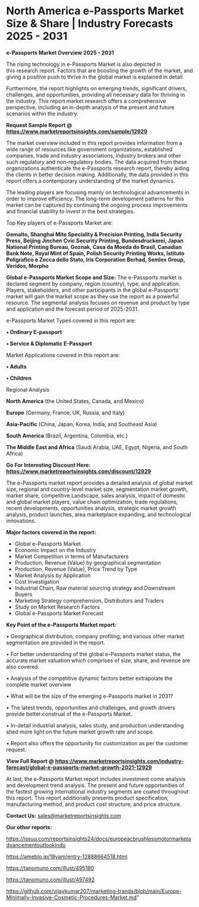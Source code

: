  # North America e-Passports Market Size & Share | Industry Forecasts 2025 - 2031

<Strong> e-Passports Market Overview 2025 - 2031</strong>

The rising technology in e-Passports Market is also depicted in this research report. Factors that are boosting the growth of the market, and giving a positive push to thrive in the global market is explained in detail.

Furthermore, the report highlights on emerging trends, significant drivers, challenges, and opportunities, providing all necessary data for thriving in the industry. This report market research offers a comprehensive perspective, including an in-depth analysis of the present and future scenarios within the industry.

<strong>Request Sample Report @ <a href=https://www.marketreportsinsights.com/sample/12929>https://www.marketreportsinsights.com/sample/12929</a></strong>

The market overview included in this report provides information from a wide range of resources like government organizations, established companies, trade and industry associations, industry brokers and other such regulatory and non-regulatory bodies. The data acquired from these organizations authenticate the e-Passports research report, thereby aiding the clients in better decision making. Additionally, the data provided in this report offers a contemporary understanding of the market dynamics.

The leading players are focusing mainly on technological advancements in order to improve efficiency. The long-term development patterns for this market can be captured by continuing the ongoing process improvements and financial stability to invest in the best strategies.

Top Key players of e-Passports Market are:

<strong>Gemalto, Shanghai Mite Speciality & Precision Printing, India Security Press, Beijing Jinchen Cvic Security Printing, Bundesdruckerei, Japan National Printing Bureau, Goznak, Casa da Moeda do Brasil, Canadian Bank Note, Royal Mint of Spain, Polish Security Printing Works, Istituto Poligrafico e Zecca dello Stato, Iris Corporation Berhad, Semlex Group, Veridos, Morpho</strong>

<strong><b>Global e-Passports Market Scope and Size:</b></strong>
The e-Passports market is declared segment by company, region (country), type, and application. Players, stakeholders, and other participants in the global e-Passports market will gain the market scope as they use the report as a powerful resource. The segmental analysis focuses on revenue and product by type and application and the forecast period of 2025-2031.

e-Passports Market Types covered in this report are:

<strong>• Ordinary E-passport

• Service & Diplomatic E-Passport</strong>

Market Applications covered in this report are:

<strong>• Adults

• Children</strong> 

Regional Analysis

<strong>North America</strong> (the United States, Canada, and Mexico)

<strong>Europe</strong> (Germany, France, UK, Russia, and Italy)

<strong>Asia-Pacific</strong> (China, Japan, Korea, India, and Southeast Asia)

<strong>South America</strong> (Brazil, Argentina, Colombia, etc.)

<strong>The Middle East and Africa</strong> (Saudi Arabia, UAE, Egypt, Nigeria, and South Africa)

<strong>Go For Interesting Discount Here: <a href=https://www.marketreportsinsights.com/discount/12929>https://www.marketreportsinsights.com/discount/12929</a></strong>

The e-Passports market report provides a detailed analysis of global market size, regional and country-level market size, segmentation market growth, market share, competitive Landscape, sales analysis, impact of domestic and global market players, value chain optimization, trade regulations, recent developments, opportunities analysis, strategic market growth analysis, product launches, area marketplace expanding, and technological innovations.

<strong><b>Major factors covered in the report:</b></strong>
<ul>
  <li>Global e-Passports Market </li>
  <li>Economic Impact on the Industry</li>
  <li>Market Competition in terms of Manufacturers</li>
  <li>Production, Revenue (Value) by geographical segmentation</li>
  <li>Production, Revenue (Value), Price Trend by Type</li>
  <li>Market Analysis by Application</li>
  <li>Cost Investigation</li>
  <li>Industrial Chain, Raw material sourcing strategy and Downstream Buyers</li>
  <li>Marketing Strategy comprehension, Distributors and Traders</li>
  <li>Study on Market Research Factors</li>
  <li>Global e-Passports Market Forecast</li>
</ul>

<strong><b>Key Point of the e-Passports Market report:</b></strong>

• Geographical distribution, company profiling, and various other market segmentation are provided in the report.

• For better understanding of the global e-Passports market status, the accurate market valuation which comprises of size, share, and revenue are also covered.

• Analysis of the competitive dynamic factors better extrapolate the complete market overview

• What will be the size of the emerging e-Passports market in 2031?

• The latest trends, opportunities and challenges, and growth drivers provide better construal of the e-Passports Market.

• In-detail industrial analysis, sales study, and production understanding shed more light on the future market growth rate and scope.

• Report also offers the opportunity for customization as per the customer request.

<strong><b>View Full Report @ <a href=https://www.marketreportsinsights.com/industry-forecast/global-e-passports-market-growth-2021-12929>https://www.marketreportsinsights.com/industry-forecast/global-e-passports-market-growth-2021-12929</a></b></strong>


At last, the e-Passports Market report includes investment come analysis and development trend analysis. The present and future opportunities of the fastest growing international industry segments are coated throughout this report. This report additionally presents product specification, manufacturing method, and product cost structure, and price structure.

<strong>Contact Us:</strong>
sales@marketreportsinsights.com

<strong>Our other reports:</strong>

<a href=https://issuu.com/reportsinsights24/docs/europeacbrushlessmotormarketadvancementoutlookindu>https://issuu.com/reportsinsights24/docs/europeacbrushlessmotormarketadvancementoutlookindu</a>

<a href=https://ameblo.jp/18yam/entry-12888664518.html>https://ameblo.jp/18yam/entry-12888664518.html</a>

<a href=https://tanomuno.com/illust/495180>https://tanomuno.com/illust/495180</a>

<a href=https://tanomuno.com/illust/497492>https://tanomuno.com/illust/497492</a>

<a href=https://github.com/vijaykumar207/marketing-trands/blob/main/Europe-Minimally-Invasive-Cosmetic-Procedures-Market.md>https://github.com/vijaykumar207/marketing-trands/blob/main/Europe-Minimally-Invasive-Cosmetic-Procedures-Market.md</a>"
